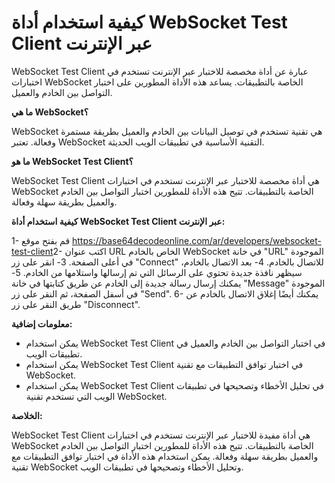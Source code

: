 كيفية استخدام أداة WebSocket Test Client عبر الإنترنت
=====================================================

WebSocket Test Client عبارة عن أداة مخصصة للاختبار عبر الإنترنت تستخدم في اختبارات WebSocket الخاصة بالتطبيقات. يساعد هذه الأداة المطورين على اختبار التواصل بين الخادم والعميل.

**ما هي WebSocket؟**

WebSocket هي تقنية تستخدم في توصيل البيانات بين الخادم والعميل بطريقة مستمرة وفعالة. تعتبر WebSocket التقنية الأساسية في تطبيقات الويب الحديثة.

**ما هو WebSocket Test Client؟**

WebSocket Test Client هي أداة مخصصة للاختبار عبر الإنترنت تستخدم في اختبارات WebSocket الخاصة بالتطبيقات. تتيح هذه الأداة للمطورين اختبار التواصل بين الخادم والعميل بطريقة سهلة وفعالة.

**كيفية استخدام أداة WebSocket Test Client عبر الإنترنت:**

1- قم بفتح موقع <https://base64decodeonline.com/ar/developers/websocket-test-client>2- اكتب عنوان URL الخاص بالخادم WebSocket في خانة "URL" الموجودة في أعلى الصفحة. 3- انقر على زر "Connect" للاتصال بالخادم. 4- بعد الاتصال بالخادم، سيظهر نافذة جديدة تحتوي على الرسائل التي تم إرسالها واستلامها من الخادم. 5- يمكنك إرسال رسالة جديدة إلى الخادم عن طريق كتابتها في خانة "Message" الموجودة في أسفل الصفحة، ثم النقر على زر "Send". 6- يمكنك أيضًا إغلاق الاتصال بالخادم عن طريق النقر على زر "Disconnect".

**معلومات إضافية:**

- يمكن استخدام WebSocket Test Client في اختبار التواصل بين الخادم والعميل في تطبيقات الويب.
- يمكن استخدام WebSocket Test Client في اختبار توافق التطبيقات مع تقنية WebSocket.
- يمكن استخدام WebSocket Test Client في تحليل الأخطاء وتصحيحها في تطبيقات الويب التي تستخدم تقنية WebSocket.

**الخلاصة:**

WebSocket Test Client هي أداة مفيدة للاختبار عبر الإنترنت تستخدم في اختبارات WebSocket الخاصة بالتطبيقات. تتيح هذه الأداة للمطورين اختبار التواصل بين الخادم والعميل بطريقة سهلة وفعالة. يمكن استخدام هذه الأداة في اختبار توافق التطبيقات مع تقنية WebSocket وتحليل الأخطاء وتصحيحها في تطبيقات الويب.